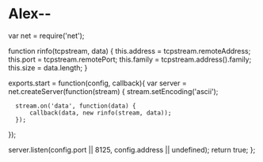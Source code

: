 Alex--
======
var net  = require('net');

function rinfo(tcpstream, data) {
    this.address = tcpstream.remoteAddress;
    this.port = tcpstream.remotePort;
    this.family = tcpstream.address().family;
    this.size = data.length;
}

exports.start = function(config, callback){
  var server = net.createServer(function(stream) {
      stream.setEncoding('ascii');

      stream.on('data', function(data) {
          callback(data, new rinfo(stream, data));
      });
  });

  server.listen(config.port || 8125, config.address || undefined);
  return true;
};

